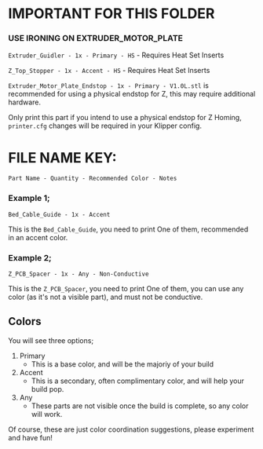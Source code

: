 # IMPORTANT FOR THIS FOLDER
### USE IRONING ON EXTRUDER_MOTOR_PLATE
`Extruder_Guidler - 1x - Primary - HS` - Requires Heat Set Inserts

`Z_Top_Stopper - 1x - Accent - HS` - Requires Heat Set Inserts

`Extruder_Motor_Plate_Endstop - 1x - Primary - V1.0L.stl` is recommended for using a physical endstop for Z, this may require additional hardware.

Only print this part if you intend to use a physical endstop for Z Homing, `printer.cfg` changes will be required in your Klipper config.

# FILE NAME KEY:
`Part Name - Quantity - Recommended Color - Notes`

### Example 1;
`Bed_Cable_Guide - 1x - Accent`  

This is the `Bed_Cable_Guide`, you need to print One of them, recommended in an accent color.

### Example 2;
`Z_PCB_Spacer - 1x - Any - Non-Conductive`

This is the `Z_PCB_Spacer`, you need to print One of them, you can use any color (as it's not a visible part), and must not be conductive.

## Colors
You will see three options;
1. Primary
    - This is a base color, and will be the majoriy of your build
2. Accent
    - This is a secondary, often complimentary color, and will help your build pop.
3. Any
    - These parts are not visible once the build is complete, so any color will work.

Of course, these are just color coordination suggestions, please experiment and have fun!
